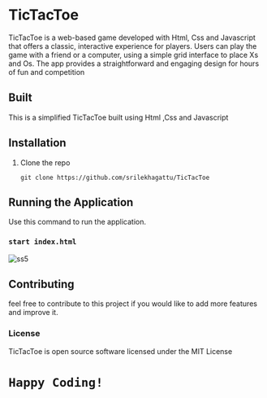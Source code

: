 # TicTacToe

TicTacToe is a web-based game developed with Html, Css and Javascript that offers a classic, interactive experience for players. Users can play the game with  a friend or a computer, using a simple grid interface to place Xs and Os. The app provides a straightforward and engaging design for hours of fun and competition

## Built

This is a simplified TicTacToe built using Html ,Css and Javascript

## Installation

1. Clone the repo
   
    `git clone https://github.com/srilekhagattu/TicTacToe`
   

## Running the Application
Use this command to run the application.
 ### `start index.html`

![ss5](https://github.com/user-attachments/assets/234a9b50-19c1-4347-900a-a24f86ae3536)

## Contributing

 feel free to contribute to this project if you would like to add more features and improve it.

### License

TicTacToe is open source software licensed under the MIT License

# `Happy Coding! `


